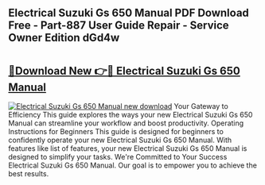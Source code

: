 ## Electrical Suzuki Gs 650 Manual PDF Download Free - Part-887 User Guide Repair - Service Owner Edition dGd4w

# <h2><a href="http://bc64301.oget.top/?id=Electrical+Suzuki+Gs+650+Manual">🔗Download New 👉🔴 Electrical Suzuki Gs 650 Manual</a></h2>

[![Electrical Suzuki Gs 650 Manual new download](https://i.imgur.com/5g1atiW.png)](http://bc64301.oget.top/?id=Electrical+Suzuki+Gs+650+Manual)
Your Gateway to Efficiency This guide explores the ways your new Electrical Suzuki Gs 650 Manual can streamline your workflow and boost productivity. Operating Instructions for Beginners This guide is designed for beginners to confidently operate your new Electrical Suzuki Gs 650 Manual. With features like list of features, your new Electrical Suzuki Gs 650 Manual is designed to simplify your tasks. We're Committed to Your Success Electrical Suzuki Gs 650 Manual. Our goal is to empower you to achieve the best results.
